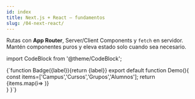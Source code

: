 ```yaml
---
id: index
title: Next.js + React — fundamentos
slug: /04-next-react/
---
```


Rutas con **App Router**, Server/Client Components y `fetch` en servidor. Mantén componentes puros y eleva estado solo cuando sea necesario.

import CodeBlock from '@theme/CodeBlock';

<CodeBlock live>
{`function Badge({label}){return <span style={{padding:'4px 8px',border:'1px solid #ddd',borderRadius:8,marginRight:8}}>{label}</span>}
export default function Demo(){
const items=['Campus','Cursos','Grupos','Alumnos'];
return <div>{items.map(i=> <Badge key={i} label={i}/>)}</div>}
}`}
</CodeBlock>
